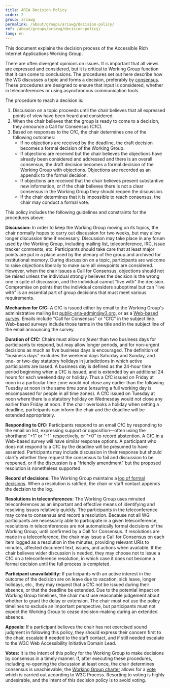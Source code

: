 ```yaml
---
title: ARIA Decision Policy
order: 2
group: ariawg
permalink: /about/groups/ariawg/decision-policy/
ref: /about/groups/ariawg/decision-policy/
lang: en
---
```


This document explains the decision process of the Accessible Rich Internet Applications Working Group.

There are often divergent opinions on issues. It is important that all views are expressed and considered, but it is critical to Working Group function that it can come to conclusions. The procedures set out here describe how the WG discusses a topic and forms a decision, preferably by [consensus](https://www.w3.org/Consortium/Process/#Consensus). These procedures are designed to ensure that input is considered, whether in teleconferences or using asynchronous communication tools.

The procedure to reach a decision is:

1. Discussion on a topic proceeds until the chair believes that all expressed points of view have been heard and considered.
2. When the chair believes that the group is ready to come to a decision, they announce a Call for Consensus (CfC).
3. Based on responses to the CfC, the chair determines one of the following outcomes:
    - If no objections are received by the deadline, the draft decision becomes a formal decision of the Working Group.
    - If objections are received but the chair believes the objections have already been considered and addressed and there is an overall consensus, the draft decision becomes a formal decision of the Working Group with objections. Objections are recorded as an appendix to the formal decision.
    - If objections are received that the chair believes present substantive new information, or if the chair believes there is not a clear consensus in the Working Group they should reopen the discussion.
    - If the chair determines that it is impossible to reach consensus, the chair may conduct a formal vote.

This policy includes the following guidelines and constraints for the procedures above:

**Discussion:** In order to keep the Working Group moving on its topics, the chair normally hopes to carry out discussion for two weeks, but may allow longer discussion time if necessary. Discussion may take place in any forum used by the Working Group, including mailing list, teleconference, IRC, issue tracker comments, etc. Participants should take care that at least major points are put in a place used by the plenary of the group and archived for institutional memory. During discussion on a topic, participants are welcome to raise objections liberally to make sure all viewpoints are considered. However, when the chair issues a Call for Consensus, objections should not be raised unless the individual strongly believes the decision is the wrong one in spite of discussion, and the individual cannot "live with" the decision. Compromise on points that the individual considers suboptimal but can "live with" is an essential part of group decisions that must meet various requirements.

**Mechanism for CfC:** A CfC is issued either by email to the Working Group's administrative mailing list [public-aria-admin@w3.org](https://lists.w3.org/Archives/Public/public-aria-admin/), or as a [Web-based survey](https://www.w3.org/2002/09/wbs/83726/). Emails include "Call for Consensus" or "CfC" in the subject line. Web-based surveys include those terms in the title and in the subject line of the email announcing the survey.

**Duration of CfC:** Chairs must allow _no fewer_ than two business days for participants to respond, but may allow longer periods, and for non-urgent decisions as much as five business days is encouraged. The definition of "business days" excludes the weekend days Saturday and Sunday, and one- or two-day statutory holidays in jurisdictions in which active participants are based. A business day is defined as the 24-hour time period beginning when a CfC is issued, and is extended by an additional 24 hours for each weekend day or holiday. Thus a CfC issued on Friday at noon in a particular time zone would not close any earlier than the following Tuesday at noon in the same time zone (ensuring a full working day is encompassed for people in all time zones). A CfC issued on Tuesday at noon where there is a statutory holiday on Wednesday would not close any earlier than Friday at noon. If the chair overlooks a holiday when setting a deadline, participants can inform the chair and the deadline will be extended appropriately.

**Responding to CfC:** Participants respond to an email CfC by responding to the email on list, expressing support or opposition—often using the shorthand "+1" or "-1" respectively, or "+0" to record abstention. A CfC in a Web-based survey will have similar response options. A participant who does not respond to a CfC by the deadline will be presumed to have assented. Participants may include discussion in their response but should clarify whether they request the consensus to fail and discussion to be reopened, or if the discussion is a "friendly amendment" but the proposed resolution is nonetheless supported.

**Record of decisions:** The Working Group maintains a [log of formal decisions](https://www.w3.org/WAI/ARIA/wiki/Decisions). When a resolution is ratified, the chair or staff contact appends the decision to the log.

**Resolutions in teleconferences:** The Working Group uses minuted teleconferences as an important and effective means of identifying and resolving issues relatively quickly. The participants in the teleconference may come to consensus and record a resolution. Because not all WG participants are necessarily able to participate in a given teleconference, resolutions in teleconferences are not automatically formal decisions of the Working Group, until confirmed by a Call for Consensus. If resolutions are made in a teleconference, the chair may issue a Call for Consensus on each item logged as a resolution in the minutes, providing relevant URIs to minutes, affected document text, issues, and actions when available. If the chair believes wider discussion is needed, they may choose not to issue a CfC on a teleconference resolution, in which case it does not become a formal decision until the full process is completed.

**Participant unavailability:** If participants with an active interest in the outcome of the decision are on leave due to vacation, sick leave, longer holidays, etc., they may request that a CfC not be issued during their absence, or that the deadline be extended. Due to the potential impact on Working Group timelines, the chair must use reasonable judgement about whether to grant the delay or extension. The chair must not use the policy timelines to exclude an important perspective, but participants must not expect the Working Group to cease decision-making during an extended absence.

**Appeals:** If a participant believes the chair has not exercised sound judgment in following this policy, they should express their concern first to the chair, escalate if needed to the staff contact, and if still needed escalate to the W3C Web Accessibility Initiative Domain Lead.

**Votes:** It is the intent of this policy for the Working Group to make decisions by consensus in a timely manner. If, after executing these procedures, including re-opening the discussion at least once, the chair determines consensus is unachievable, the [Working Group charter](https://www.w3.org/WAI/ARIA/charter) allows for a [vote](https://www.w3.org/Consortium/Process/#Votes) which is carried out according to W3C Process. Resorting to voting is highly undesirable, and the intent of this decision policy is to avoid voting.